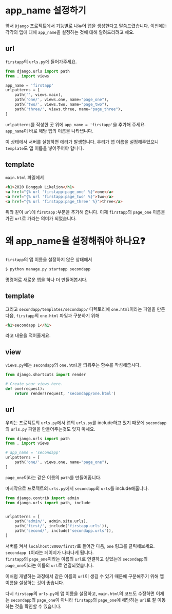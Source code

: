 # app_name 설정하기  
앞서 `Django` 프로젝트에서 기능별로 나누어 앱을 생성한다고 말씀드렸습니다. 이번에는 각각의 앱에 대해 `app_name`을 설정하는 것에 대해 알려드리려고 해요.  

## url  
`firstapp`의 `urls.py`에 들어가주세요.  
```python
from django.urls import path
from . import views

app_name = 'firstapp'
urlpatterns = [
    path('', views.main),
    path('one/', views.one, name="page_one"),
    path('two/', views.two, name="page_two"),
    path('three/', views.three, name="page_three"),
]
```
`urlpatterns`를 작성한 곳 위에 `app_name = 'firstapp'`을 추가해 주세요.  
`app_name`이 바로 해당 앱의 이름을 나타냅니다.  

이 상태에서 서버를 실행하면 에러가 발생합니다. 우리가 앱 이름을 설정해주었으니 `template`도 앱 이름을 넣어주어야 합니다.  

## template  
`main.html` 파일에서  
```html
<h1>2020 Dongguk Likelion</h1>
<a href="{% url 'firstapp:page_one' %}">one</a>
<a href="{% url 'firstapp:page_two' %}">two</a>
<a href="{% url 'firstapp:page_three' %}">three</a>
```
위와 같이 `url`에 `firstapp:`부분을 추가해 줍니다. 이제 `firstapp`의 `page_one` 이름을 가진 `url`로 가라는 의미가 되었습니다.  

# 왜 app_name을 설정해줘야 하나요:question:
`firstapp`의 앱 이름을 설정하지 않은 상태에서  
```bash
$ python manage.py startapp secondapp
```
명령어로 새로운 앱을 하나 더 만들어봅시다.  

## template  
그리고 `secondapp/templates/secondapp/` 디렉토리에 `one.html`이라는 파일을 만든 다음, `firstapp`의 `one.html` 파일과 구분하기 위해
```html
<h1>secondapp 1</h1>
```
라고 내용을 적어줄게요.  

## view  
`views.py`에는 `secondapp`의 `one.html`을 띄워주는 함수를 작성해줍시다.  
```python
from django.shortcuts import render

# Create your views here.
def one(request):
    return render(request, 'secondapp/one.html')
```
## url  
우리는 프로젝트의 `urls.py`에서 앱의 `urls.py`를 include하고 있기 때문에 `secondapp`의 `urls.py` 파일을 만들어주는것도 잊지 마세요.  
```python
from django.urls import path
from . import views

# app_name = 'secondapp'
urlpatterns = [
    path('one/', views.one, name="page_one"),
]
```
`page_one`이라는 같은 이름의 `path`를 만들어줍니다.  

마지막으로 프로젝트의 `urls.py`에서 `secondapp`의 `urls`를 include해줍니다.  
```python
from django.contrib import admin
from django.urls import path, include


urlpatterns = [
    path('admin/', admin.site.urls),
    path('first/', include('firstapp.urls')),
    path('second/', include('secondapp.urls')),
]

```

서버를 켜서 `localhost:8000/first/`로 들어간 다음, `one` 링크를 클릭해보세요.  
`secondapp 1`이라는 페이지가 나타나게 됩니다.  
`firstapp`의 `page_one`이라는 이름의 `url`로 연결하고 싶었는데 `secondapp`의 `page_one`이라는 이름의 `url`로 연결되었습니다.  

이처럼 개발하는 과정에서 같은 이름의 `url`이 생길 수 있기 때문에 구분해주기 위해 앱 이름을 설정하는 것이 좋습니다.  

다시 `firstapp`의 `urls.py`에 앱 이름을 설정하고, `main.html`의 코드도 수정하면 이제는 `secondapp`의 `page_one`이 아니라 `firstapp`의 `page_one`에 해당하는 `url`로 잘 이동하는 것을 확인할 수 있습니다.  

